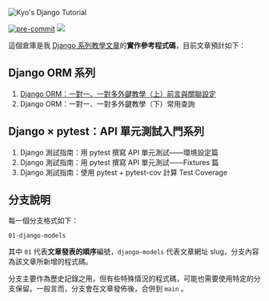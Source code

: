 ![Kyo's Django Tutorial](https://i.imgur.com/D4mTT4l.png)

[![pre-commit](https://img.shields.io/badge/pre--commit-enabled-blue?labelColor=444&logo=pre-commit)](https://github.com/pre-commit/pre-commit)
![](https://img.shields.io/codecov/c/github/kyomind/kyo-django-tutorial?labelColor=444&logo=codecov&color=blue)

這個倉庫是我 [Django 系列教學文章](https://blog.kyomind.tw/categories/Django/)的**實作參考程式碼**，目前文章預計如下：
## Django ORM 系列
1. [Django ORM：一對一、一對多外鍵教學（上）前言與關聯設定](https://blog.kyomind.tw/django-models/)
2. Django ORM：一對一、一對多外鍵教學（下）常用查詢

## Django × pytest：API 單元測試入門系列
1. Django 測試指南：用 pytest 撰寫 API 單元測試——環境設定篇
2. Django 測試指南：用 pytest 撰寫 API 單元測試——Fixtures 篇
3. Django 測試指南：使用 pytest + pytest-cov 計算 Test Coverage

## 分支說明

每一個分支格式如下：

```
01-django-models
```

其中 `01` 代表**文章發表的順序**編號，`django-models` 代表文章網址 slug，分支內容為該文章所新增的程式碼。

分支主要作為歷史記錄之用，但有些特殊情況的程式碼，可能也需要使用特定的分支保留。一般言而，分支會在文章發佈後，合併到 `main` 。
